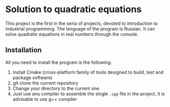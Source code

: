 # Solution to quadratic equations

This project is the first in the seria of projects, devoted to introduction to industrial programming.
The language of the program is Russian. It can solve quadratic equations in real numbers through the console.

## Installation

All you need to install the program is the following:

1. Install Cmake (cross-platform family of tools designed to build, test and package software)
2. git clone the current repository
3. Change your directory to the current one
4. Just use anu compiler to assemble the single `.cpp` file in the project, it is advisable to use g++ compiler
